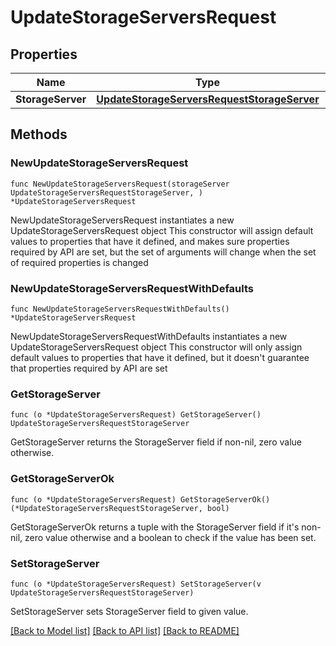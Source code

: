 # UpdateStorageServersRequest

## Properties

Name | Type | Description | Notes
------------ | ------------- | ------------- | -------------
**StorageServer** | [**UpdateStorageServersRequestStorageServer**](UpdateStorageServersRequestStorageServer.md) |  | 

## Methods

### NewUpdateStorageServersRequest

`func NewUpdateStorageServersRequest(storageServer UpdateStorageServersRequestStorageServer, ) *UpdateStorageServersRequest`

NewUpdateStorageServersRequest instantiates a new UpdateStorageServersRequest object
This constructor will assign default values to properties that have it defined,
and makes sure properties required by API are set, but the set of arguments
will change when the set of required properties is changed

### NewUpdateStorageServersRequestWithDefaults

`func NewUpdateStorageServersRequestWithDefaults() *UpdateStorageServersRequest`

NewUpdateStorageServersRequestWithDefaults instantiates a new UpdateStorageServersRequest object
This constructor will only assign default values to properties that have it defined,
but it doesn't guarantee that properties required by API are set

### GetStorageServer

`func (o *UpdateStorageServersRequest) GetStorageServer() UpdateStorageServersRequestStorageServer`

GetStorageServer returns the StorageServer field if non-nil, zero value otherwise.

### GetStorageServerOk

`func (o *UpdateStorageServersRequest) GetStorageServerOk() (*UpdateStorageServersRequestStorageServer, bool)`

GetStorageServerOk returns a tuple with the StorageServer field if it's non-nil, zero value otherwise
and a boolean to check if the value has been set.

### SetStorageServer

`func (o *UpdateStorageServersRequest) SetStorageServer(v UpdateStorageServersRequestStorageServer)`

SetStorageServer sets StorageServer field to given value.



[[Back to Model list]](../README.md#documentation-for-models) [[Back to API list]](../README.md#documentation-for-api-endpoints) [[Back to README]](../README.md)


